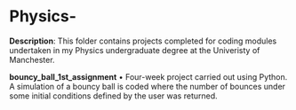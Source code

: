 # Physics-

**Description**: This folder contains projects completed for coding modules undertaken in my Physics undergraduate degree at the Univeristy of Manchester.

**bouncy_ball_1st_assignment**
•	Four-week project carried out using Python. A simulation of a bouncy ball is coded where the number of bounces under some initial conditions defined by the user was returned. 



